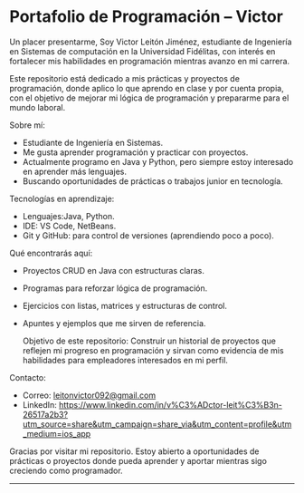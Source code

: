 # Portafolio de Programación – Victor

Un placer presentarme, Soy Victor Leitón Jiménez, estudiante de Ingeniería en Sistemas de computación en la Universidad Fidélitas, con interés en fortalecer mis habilidades en programación mientras avanzo en mi carrera.

Este repositorio está dedicado a mis prácticas y proyectos de programación, donde aplico lo que aprendo en clase y por cuenta propia, con el objetivo de mejorar mi lógica de programación y prepararme para el mundo laboral.

Sobre mí:
- Estudiante de Ingeniería en Sistemas.
- Me gusta aprender programación y practicar con proyectos.
- Actualmente programo en Java y Python, pero siempre estoy interesado en aprender más lenguajes.
- Buscando oportunidades de prácticas o trabajos junior en tecnología.

Tecnologías en aprendizaje:
- Lenguajes:Java, Python.
- IDE: VS Code, NetBeans.
- Git y GitHub: para control de versiones (aprendiendo poco a poco).

 Qué encontrarás aquí:
- Proyectos CRUD en Java con estructuras claras.
- Programas para reforzar lógica de programación.
- Ejercicios con listas, matrices y estructuras de control.
- Apuntes y ejemplos que me sirven de referencia.

  Objetivo de este repositorio:
  Construir un historial de proyectos que reflejen mi progreso en programación y sirvan como evidencia de mis habilidades para empleadores interesados en mi perfil.

Contacto:
- Correo: leitonvictor092@gmail.com
- LinkedIn: https://www.linkedin.com/in/v%C3%ADctor-leit%C3%B3n-26517a2b3?utm_source=share&utm_campaign=share_via&utm_content=profile&utm_medium=ios_app

Gracias por visitar mi repositorio. Estoy abierto a oportunidades de prácticas o proyectos donde pueda aprender y aportar mientras sigo creciendo como programador.

---
